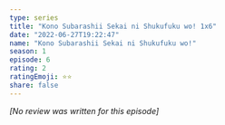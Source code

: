```yaml
---
type: series
title: "Kono Subarashii Sekai ni Shukufuku wo! 1x6"
date: "2022-06-27T19:22:47"
name: "Kono Subarashii Sekai ni Shukufuku wo!"
season: 1
episode: 6
rating: 2
ratingEmoji: ⭐️⭐️
share: false
---
```


*[No review was written for this episode]*
